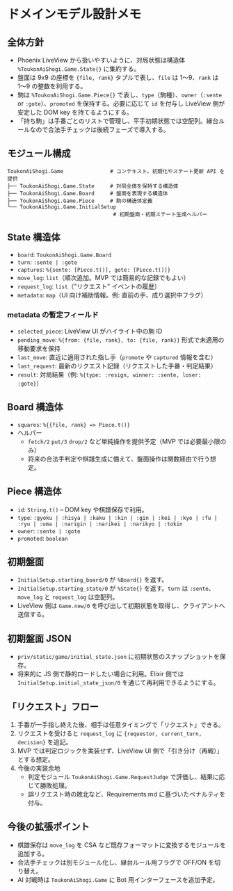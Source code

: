 # ドメインモデル設計メモ

## 全体方針
- Phoenix LiveView から扱いやすいように、対局状態は構造体 `%ToukonAiShogi.Game.State{}` に集約する。
- 盤面は 9x9 の座標を `{file, rank}` タプルで表し、`file` は 1〜9、`rank` は 1〜9 の整数を利用する。
- 駒は `%ToukonAiShogi.Game.Piece{}` で表し、`type`（駒種）、`owner`（`:sente` or `:gote`）、`promoted` を保持する。必要に応じて `id` を付与し LiveView 側が安定した DOM key を持てるようにする。
- 「持ち駒」は手番ごとのリストで管理し、平手初期状態では空配列。縁台ルールなので合法手チェックは後続フェーズで導入する。

## モジュール構成
```
ToukonAiShogi.Game               # コンテキスト。初期化やステート更新 API を提供
├── ToukonAiShogi.Game.State     # 対局全体を保持する構造体
├── ToukonAiShogi.Game.Board     # 盤面を表現する構造体
├── ToukonAiShogi.Game.Piece     # 駒の構造体定義
└── ToukonAiShogi.Game.InitialSetup
                                  # 初期盤面・初期ステート生成ヘルパー
```

## State 構造体
- `board`: `ToukonAiShogi.Game.Board`
- `turn`: `:sente | :gote`
- `captures`: `%{sente: [Piece.t()], gote: [Piece.t()]}`
- `move_log`: `list`（順次追加。MVP では簡易的な記録でもよい）
- `request_log`: `list`（"リクエスト" イベントの履歴）
- `metadata`: `map`（UI 向け補助情報。例: 直前の手、成り選択中フラグ）

### metadata の暫定フィールド
- `selected_piece`: LiveView UI がハイライト中の駒 ID
- `pending_move`: `%{from: {file, rank}, to: {file, rank}}` 形式で未適用の移動要求を保持
- `last_move`: 直近に適用された指し手（`promote` や `captured` 情報を含む）
- `last_request`: 最新のリクエスト記録（リクエストした手番・判定結果）
- `result`: 対局結果（例: `%{type: :resign, winner: :sente, loser: :gote}`）

## Board 構造体
- `squares`: `%{{file, rank} => Piece.t()}`
- ヘルパー
  - `fetch/2` `put/3` `drop/2` など単純操作を提供予定（MVP では必要最小限のみ）
  - 将来の合法手判定や棋譜生成に備えて、盤面操作は関数経由で行う想定。

## Piece 構造体
- `id`: `String.t()` – DOM key や棋譜保存で利用。
- `type`: `:gyoku | :hisya | :kaku | :kin | :gin | :kei | :kyo | :fu | :ryu | :uma | :narigin | :narikei | :narikyo | :tokin`
- `owner`: `:sente | :gote`
- `promoted`: `boolean`

## 初期盤面
- `InitialSetup.starting_board/0` が `%Board{}` を返す。
- `InitialSetup.starting_state/0` が `%State{}` を返す。`turn` は `:sente`、`move_log` と `request_log` は空配列。
- LiveView 側は `Game.new/0` を呼び出して初期状態を取得し、クライアントへ送信する。

## 初期盤面 JSON
- `priv/static/game/initial_state.json` に初期状態のスナップショットを保存。
- 将来的に JS 側で静的ロードしたい場合に利用。Elixir 側では `InitialSetup.initial_state_json/0` を通じて再利用できるようにする。

## 「リクエスト」フロー
1. 手番が一手指し終えた後、相手は任意タイミングで「リクエスト」できる。
2. リクエストを受けると `request_log` に `{requestor, current_turn, decision}` を追記。
3. MVP では判定ロジックを実装せず、LiveView UI 側で「引き分け（再戦）」とする想定。
4. 今後の実装余地
   - 判定モジュール `ToukonAiShogi.Game.RequestJudge` で評価し、結果に応じて勝敗処理。
   - 誤リクエスト時の敗北など、Requirements.md に基づいたペナルティを付与。

## 今後の拡張ポイント
- 棋譜保存は `move_log` を CSA など既存フォーマットに変換するモジュールを追加する。
- 合法手チェックは別モジュール化し、縁台ルール用フラグで OFF/ON を切り替え。
- AI 対戦時は `ToukonAiShogi.Game` に Bot 用インターフェースを追加予定。
